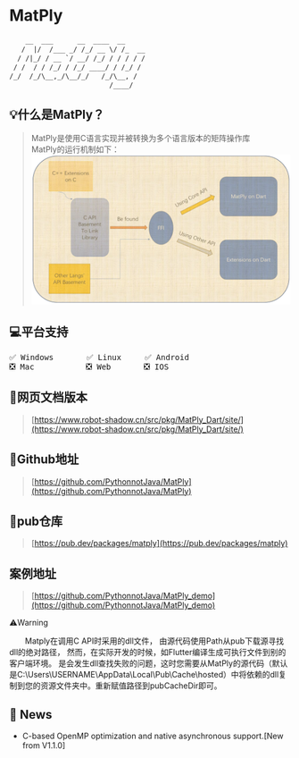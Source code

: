 # MatPly

```text
    __  ___      __  ____  __     
   /  |/  /___ _/ /_/ __ \/ /_  __
  / /|_/ / __ `/ __/ /_/ / / / / /
 / /  / / /_/ / /_/ ____/ / /_/ / 
/_/  /_/\__,_/\__/_/   /_/\__, /  
                         /____/   
```

## 💡什么是MatPly？
> MatPly是使用C语言实现并被转换为多个语言版本的矩阵操作库  
> MatPly的运行机制如下：
> ![process](API/Dart/src/process.png)

## 💻平台支持
<pre>
✅ Windows       ✅ Linux     ✅ Android     
❎ Mac           ❎ Web       ❎ IOS
</pre>

## 🔗网页文档版本
> [https://www.robot-shadow.cn/src/pkg/MatPly_Dart/site/](https://www.robot-shadow.cn/src/pkg/MatPly_Dart/site/)

## 🔗Github地址
> [https://github.com/PythonnotJava/MatPly](https://github.com/PythonnotJava/MatPly)

## 🔗pub仓库
> [https://pub.dev/packages/matply](https://pub.dev/packages/matply)

## 案例地址
> [https://github.com/PythonnotJava/MatPly_demo](https://github.com/PythonnotJava/MatPly_demo)

⚠️Warning
<p style="text-indent:2em">
Matply在调用C API时采用的dll文件， 由源代码使用Path从pub下载源寻找dll的绝对路径， 然而，在实际开发的时候，如Flutter编译生成可执行文件到别的客户端环境。 是会发生dll查找失败的问题，这时您需要从MatPly的源代码（默认是C:\Users\USERNAME\AppData\Local\Pub\Cache\hosted）中将依赖的dll复制到您的资源文件夹中。重新赋值路径到pubCacheDir即可。
</p>

## 📰 News
- C-based OpenMP optimization and native asynchronous support.[New from V1.1.0]